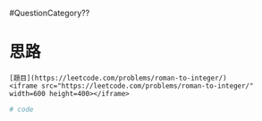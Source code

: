 #QuestionCategory??

# 思路

```ad-note
[題目](https://leetcode.com/problems/roman-to-integer/)
<iframe src="https://leetcode.com/problems/roman-to-integer/" width=600 height=400></iframe>
```

```ruby
# code
```